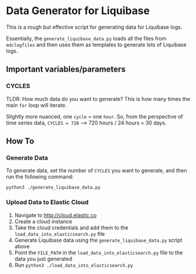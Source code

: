 # Data Generator for Liquibase

This is a rough but effective script for generating data for Liquibase logs.

Essentially, the `generate_liquibase_data.py` loads all the files from `mdclogfiles` and then uses them as templates to generate lots of Liquibase logs.


## Important variables/parameters

### CYCLES
TLDR: How much data do you want to generate? This is how many times the main `for` loop will iterate.

Slightly more nuanced, one `cycle` = one `hour`. So, from the perspective of time series data, `CYCLES = 720` --> 720 hours / 24 hours = 30 days.

## How To

### Generate Data

To generate data, set the number of `CYCLES` you want to generate, and then run the following command:

`python3 ./generate_liquibase_data.py`

### Upload Data to Elastic Cloud

1. Navigate to http://cloud.elastic.co
2. Create a cloud instance
3. Take the cloud credentials and add them to the `load_data_into_elasticsearch.py` file
4. Generate Liquibase data using the `generate_liquibase_data.py` script above
5. Point the `FILE_PATH` in the `load_data_into_elasticsearch.py` file to the data you just generated
6. Run `python3 ./load_data_into_elasticsearch.py`
